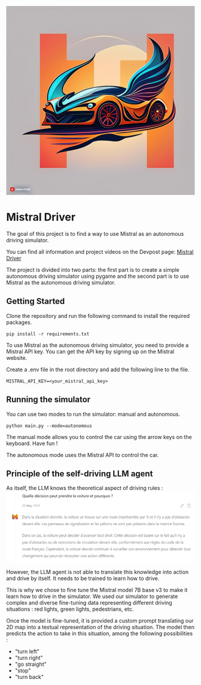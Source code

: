![MistralDriver](./media/logo.jpg)


# Mistral Driver

The goal of this project is to find a way to use Mistral as an autonomous driving simulator. 

You can find all information and project videos on the Devpost page: [Mistral Driver](https://devpost.com/software/mistraldriver)

The project is divided into two parts: the first part is to create a simple autonomous driving simulator using pygame and the second part is to use Mistral as the autonomous driving simulator.

## Getting Started

Clone the repository and run the following command to install the required packages.

```
pip install -r requirements.txt
```

To use Mistral as the autonomous driving simulator, you need to provide a Mistral API key. You can get the API key by signing up on the Mistral website.

Create a .env file in the root directory and add the following line to the file.
```
MISTRAL_API_KEY=<your_mistral_api_key>
```

## Running the simulator

You can use two modes to run the simulator: manual and autonomous.

```
python main.py --mode=autonomous
```

The manual mode allows you to control the car using the arrow keys on the keyboard. 
Have fun ! 


The autonomous mode uses the Mistral API to control the car.


## Principle of the self-driving LLM agent

As itself, the LLM knows the theoretical aspect of driving rules :
![Driving rules](./media/mistral_code_de_la_route.png)

However, the LLM agent is not able to translate this knowledge into action and drive by itself. It needs to be trained to learn how to drive.

This is why we chose to fine tune the Mistral model 7B base v3 to make it learn how to drive in the simulator. 
We used our simulator to generate complex and diverse fine-tuning data representing different driving situations : red lights, green lights, pedestrians, etc.

Once the model is fine-tuned, it is provided a custom prompt translating our 2D map into a textual representation of the driving situation. The model then predicts the action to take in this situation, among the following possibilities :
- "turn left"
- "turn right"
- "go straight"
- "stop"
- "turn back"

